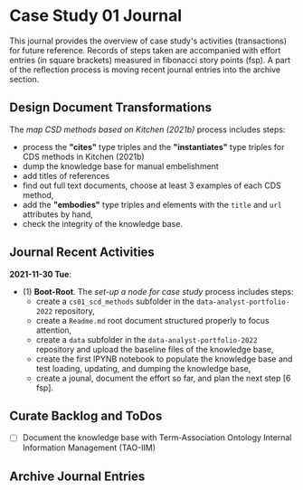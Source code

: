 # Case Study 01 Journal

This journal provides the overview of case study's activities (transactions) for future reference. Records of steps taken are accompanied with effort entries (in square brackets) measured in fibonacci story points (fsp). A part of the reflection process is moving recent journal entries into the archive section.

## Design Document Transformations
The *map CSD methods based on Kitchen (2021b)* process includes steps:
- process the **"cites"** type  triples and the **"instantiates"** type triples for CDS methods in Kitchen (2021b)
- dump the knowledge base for manual embelishment
- add titles of references
- find out full text documents, choose at least 3 examples of each CDS method,
- add the **"embodies"** type triples and elements with the `title` and `url` attributes by hand,
- check the integrity of the knowledge base.

## Journal Recent Activities
**2021-11-30 Tue**:
- (1) **Boot-Root**. The *set-up a node for case study* process includes steps:
  - create a `cs01_scd_methods` subfolder in the `data-analyst-portfolio-2022` repository,
  - create a `Readme.md` root document structured properly to focus attention,
  - create a `data` subfolder in the `data-analyst-portfolio-2022` repository and upload the baseline files of the knowledge base,
  - create the first IPYNB notebook to populate the knowledge base and test loading, updating, and dumping the knowledge base,
  - create a jounal, document the effort so far, and plan the next step [6 fsp].

## Curate Backlog and ToDos
- [ ] Document the knowledge base with Term-Association Ontology Internal Information Management (TAO-IIM)

## Archive Journal Entries
